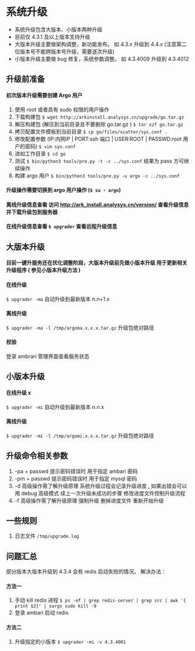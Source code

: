 # 系统升级
* 系统升级包含大版本、小版本两种升级
* 目前仅 4.3.1 及以上版本支持升级  
* 大版本升级主要做架构调整，新功能发布。 如 4.3.x 升级到 4.4.x (注意第二位版本号不能跨版本号升级，需要逐次升级)
* 小版本升级主要做 bug 修复，系统参数调整。 如 4.3.4009 升级到 4.3.4012
## 升级前准备
#### 初次版本升级需要创建 Argo 用户
1. 使用 root 或者具有 sudo 权限的用户操作
1. 下载构建包 `$ wget http://arkinstall.analysys.cn/upgrade/go.tar.gz`
1. 解压构建包 (解压到当前目录且不要删除 go.tar.gz ) `$ tar xzf go.tar.gz` 
1. 拷贝配置文件模板到当前目录  `$ cp go/files/scatter/sys.conf .` 
1. 修改配置参数 (IP:内网IP | PORT:ssh 端口 | USER:ROOT | PASSWD:root 用户的密码) `$ vim sys.conf`
1. 进如工作目录 `$ cd go`
1. 测试 `$ bin/python3 tools/pre.py -t -c ../sys.conf`  结果为 pass 方可继续操作
1. 构建 argo 用户 `$ bin/python3 tools/pre.py -u argo -c ../sys.conf`
#### 升级操作需要切换到 argo 用户操作 (`$ su - argo`)
#### 离线升级信息查看 访问 http://ark_install.analysys.cn/version/ 查看升级信息 并下载升级包到服务器
#### 在线升级信息查看 `$ upgrader`    查看远程升级信息  
## 大版本升级
#### 目前一键升服务还在优化调整阶段，大版本升级前先做小版本升级 用于更新相关升级程序 ( 参见小版本升级方法 )
#### 在线升级  
`$ upgrader -ma`    自动升级到最新版本 n.n+1.x
#### 离线升级  
`$ upgrader -ma -l /tmp/argoma.x.x.x.tar.gz`  升级包绝对路径  
#### 校验
登录 ambrari 管理界面查看服务状态
## 小版本升级
#### 在线升级  x
`$ upgrader -mi`     自动升级到最新版本 n.n.x
#### 离线升级  
`$ upgrader -mi -l /tmp/argomi.x.x.x.tar.gz`  升级包绝对路径 
## 升级命令相关参数
1. -pa  + passwd  提示密码错误时 用于指定 ambari 密码  
1. -pm  + passwd 提示密码错误时 用于指定 mysql 密码
1. -d  高级操作需了解升级原理 系统升级过程会记录升级进度 , 如果出错会可以用 debug 高级模式 续上一次升级未成功的步骤 修改进度文件控制升级流程 
1. -f  高级操作需了解升级原理 强制升级 删掉进度文件 重新开始升级
## 一些规则
1. 日志文件 `/tmp/upgrade.log`
## 问题汇总
部分版本大版本升级到 4.3.4 会有 redis 启动失败的情况。
解决办法：
#### 方法一
1. 手动 kill redis 进程 `$ ps -ef | grep redis-server | grep src | awk '{ print $2}' | xargs sudo kill -9`  
1. 登录 ambari 启动 redis   
#### 方法二
1. 升级指定的小版本 `$ upgrader -mi -v 4.3.4001`

